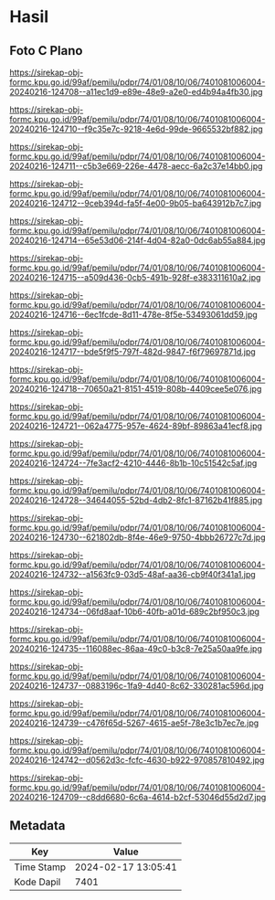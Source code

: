 # Hasil

## Foto C Plano

https://sirekap-obj-formc.kpu.go.id/99af/pemilu/pdpr/74/01/08/10/06/7401081006004-20240216-124708--a11ec1d9-e89e-48e9-a2e0-ed4b94a4fb30.jpg

https://sirekap-obj-formc.kpu.go.id/99af/pemilu/pdpr/74/01/08/10/06/7401081006004-20240216-124710--f9c35e7c-9218-4e6d-99de-9665532bf882.jpg

https://sirekap-obj-formc.kpu.go.id/99af/pemilu/pdpr/74/01/08/10/06/7401081006004-20240216-124711--c5b3e669-226e-4478-aecc-6a2c37e14bb0.jpg

https://sirekap-obj-formc.kpu.go.id/99af/pemilu/pdpr/74/01/08/10/06/7401081006004-20240216-124712--9ceb394d-fa5f-4e00-9b05-ba643912b7c7.jpg

https://sirekap-obj-formc.kpu.go.id/99af/pemilu/pdpr/74/01/08/10/06/7401081006004-20240216-124714--65e53d06-214f-4d04-82a0-0dc6ab55a884.jpg

https://sirekap-obj-formc.kpu.go.id/99af/pemilu/pdpr/74/01/08/10/06/7401081006004-20240216-124715--a509d436-0cb5-491b-928f-e383311610a2.jpg

https://sirekap-obj-formc.kpu.go.id/99af/pemilu/pdpr/74/01/08/10/06/7401081006004-20240216-124716--6ec1fcde-8d11-478e-8f5e-53493061dd59.jpg

https://sirekap-obj-formc.kpu.go.id/99af/pemilu/pdpr/74/01/08/10/06/7401081006004-20240216-124717--bde5f9f5-797f-482d-9847-f6f79697871d.jpg

https://sirekap-obj-formc.kpu.go.id/99af/pemilu/pdpr/74/01/08/10/06/7401081006004-20240216-124718--70650a21-8151-4519-808b-4409cee5e076.jpg

https://sirekap-obj-formc.kpu.go.id/99af/pemilu/pdpr/74/01/08/10/06/7401081006004-20240216-124721--062a4775-957e-4624-89bf-89863a41ecf8.jpg

https://sirekap-obj-formc.kpu.go.id/99af/pemilu/pdpr/74/01/08/10/06/7401081006004-20240216-124724--7fe3acf2-4210-4446-8b1b-10c51542c5af.jpg

https://sirekap-obj-formc.kpu.go.id/99af/pemilu/pdpr/74/01/08/10/06/7401081006004-20240216-124728--34644055-52bd-4db2-8fc1-87162b41f885.jpg

https://sirekap-obj-formc.kpu.go.id/99af/pemilu/pdpr/74/01/08/10/06/7401081006004-20240216-124730--621802db-8f4e-46e9-9750-4bbb26727c7d.jpg

https://sirekap-obj-formc.kpu.go.id/99af/pemilu/pdpr/74/01/08/10/06/7401081006004-20240216-124732--a1563fc9-03d5-48af-aa36-cb9f40f341a1.jpg

https://sirekap-obj-formc.kpu.go.id/99af/pemilu/pdpr/74/01/08/10/06/7401081006004-20240216-124734--06fd8aaf-10b6-40fb-a01d-689c2bf950c3.jpg

https://sirekap-obj-formc.kpu.go.id/99af/pemilu/pdpr/74/01/08/10/06/7401081006004-20240216-124735--116088ec-86aa-49c0-b3c8-7e25a50aa9fe.jpg

https://sirekap-obj-formc.kpu.go.id/99af/pemilu/pdpr/74/01/08/10/06/7401081006004-20240216-124737--0883196c-1fa9-4d40-8c62-330281ac596d.jpg

https://sirekap-obj-formc.kpu.go.id/99af/pemilu/pdpr/74/01/08/10/06/7401081006004-20240216-124739--c476f65d-5267-4615-ae5f-78e3c1b7ec7e.jpg

https://sirekap-obj-formc.kpu.go.id/99af/pemilu/pdpr/74/01/08/10/06/7401081006004-20240216-124742--d0562d3c-fcfc-4630-b922-970857810492.jpg

https://sirekap-obj-formc.kpu.go.id/99af/pemilu/pdpr/74/01/08/10/06/7401081006004-20240216-124709--c8dd6680-6c6a-4614-b2cf-53046d55d2d7.jpg


## Metadata

| Key        | Value               |
| ---------- | ------------------- |
| Time Stamp | 2024-02-17 13:05:41 |
| Kode Dapil | 7401                |



